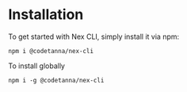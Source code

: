 # Installation

To get started with Nex CLI, simply install it via npm:

```
npm i @codetanna/nex-cli

```

To install globally
```
npm i -g @codetanna/nex-cli
```
